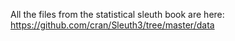 All the files from the statistical sleuth book are here:
https://github.com/cran/Sleuth3/tree/master/data
